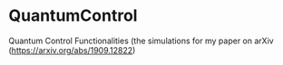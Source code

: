 # QuantumControl
Quantum Control Functionalities (the simulations for my paper on arXiv (https://arxiv.org/abs/1909.12822)
